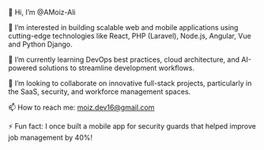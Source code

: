 👋 Hi, I’m @AMoiz-Ali

👀 I’m interested in building scalable web and mobile applications using cutting-edge technologies like React, PHP (Laravel), Node.js, Angular, Vue and Python Django.

🌱 I’m currently learning DevOps best practices, cloud architecture, and AI-powered solutions to streamline development workflows.

💞️ I’m looking to collaborate on innovative full-stack projects, particularly in the SaaS, security, and workforce management spaces.

📫 How to reach me: moiz.dev16@gmail.com

⚡ Fun fact: I once built a mobile app for security guards that helped improve job management by 40%!

<!---
AMoiz-Ali/AMoiz-Ali is a ✨ special ✨ repository because its `README.md` (this file) appears on your GitHub profile.
You can click the Preview link to take a look at your changes.
--->
